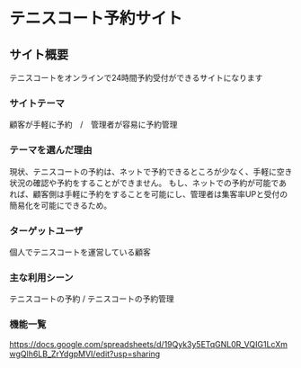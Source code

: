 # テニスコート予約サイト

## サイト概要
テニスコートをオンラインで24時間予約受付ができるサイトになります

### サイトテーマ
顧客が手軽に予約　/　管理者が容易に予約管理

### テーマを選んだ理由
現状、テニスコートの予約は、ネットで予約できるところが少なく、手軽に空き状況の確認や予約をすることができません。
もし、ネットでの予約が可能であれば、顧客側は手軽に予約をすることを可能にし、管理者は集客率UPと受付の簡易化を可能にできるため。

### ターゲットユーザ
個人でテニスコートを運営している顧客

### 主な利用シーン
テニスコートの予約 / テニスコートの予約管理


### 機能一覧
https://docs.google.com/spreadsheets/d/19Qyk3y5ETqGNL0R_VQIG1LcXmwgQlh6LB_ZrYdgpMVI/edit?usp=sharing